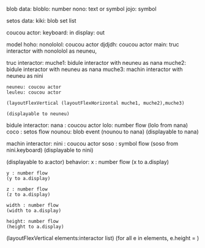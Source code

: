 blob data:
	bloblo: number
	nono: text or symbol
	jojo: symbol

setos data:
	kiki: blob set list

coucou actor:
	keyboard: in
	display: out

model hoho:
	nonololol: coucou actor
	djdjdh: coucou actor
	main: truc interactor with nonololol as neuneu, 

truc interactor:
	muche1: bidule interactor with neuneu as nana
	muche2: bidule interactor with neuneu as nana
	muche3: machin interactor with neuneu as nini

	neuneu: coucou actor
	leuleu: coucou actor

	(layoutFlexVertical (layoutFlexHorizontal muche1, muche2),muche3) 

	(displayable to neuneu)

bidule interactor:
	nana : coucou actor
	lolo: number flow 
	(lolo from nana)
	coco : setos flow
	nounou: blob event
	(nounou to nana)
	(displayable to nana)

machin interactor:
	nini : coucou actor
	soso : symbol flow 
	(soso from nini.keyboard)
	(displayable to nini)

(displayable to a:actor) behavior:
	x : number flow
	(x to a.display)

	y : number flow 
	(y to a.display)

	z : number flow 
	(z to a.display)

	width : number flow
	(width to a.display)

	height: number flow
	(height to a.display)

(layoutFlexVertical elements:interactor list)
	(for all e in elements, e.height = )